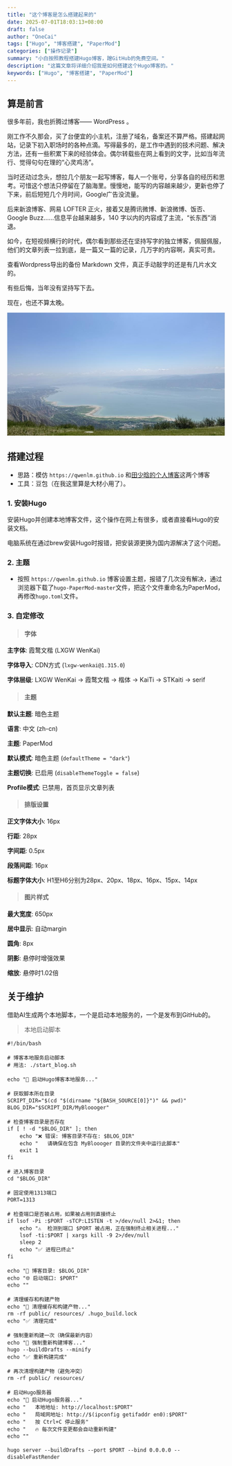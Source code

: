 ```yaml
---
title: "这个博客是怎么搭建起来的"
date: 2025-07-01T18:03:13+08:00
draft: false
author: "OneCai"
tags: ["Hugo", "博客搭建", "PaperMod"]
categories: ["操作记录"]
summary: "小白按照教程搭建Hugo博客，蹭GitHub的免费空间。"
description: "这篇文章将详细介绍我是如何搭建这个Hugo博客的。"
keywords: ["Hugo", "博客搭建", "PaperMod"]
---
```


## 算是前言

很多年前，我也折腾过博客—— WordPress 。

刚工作不久那会，买了台便宜的小主机，注册了域名，备案还不算严格。搭建起网站，记录下初入职场时的各种点滴。写得最多的，是工作中遇到的技术问题、解决方法，还有一些积累下来的经验体会。偶尔转载些在网上看到的文字，比如当年流行、觉得句句在理的“心灵鸡汤”。

当时还动过念头，想拉几个朋友一起写博客，每人一个账号，分享各自的经历和思考。可惜这个想法只停留在了脑海里。慢慢地，能写的内容越来越少，更新也停了下来，前后短短几个月时间，Google广告没流量。

后来新浪博客、网易 LOFTER 正火，接着又是腾讯微博、新浪微博、饭否、Google Buzz……信息平台越来越多，140 字以内的内容成了主流，“长东西”消退。

如今，在短视频横行的时代，偶尔看到那些还在坚持写字的独立博客，佩服佩服，他们的文章列表一拉到底，是一篇又一篇的记录，几万字的内容啊，真实可贵。

查看Wordpress导出的备份 Markdown 文件，真正手动敲字的还是有几片水文的。

有些后悔，当年没有坚持写下去。

现在，也还不算太晚。

![刘家峡风景](/img/liu-jia-xia.jpeg "刘家峡水库景色")

## 搭建过程

- 思路：模仿 `https://qwenlm.github.io` 和<a href="https://www.shaohanyun.top" target="_blank">田少晗的个人博客</a>这两个博客
- 工具：豆包（在我这里算是大材小用了）。

### 1. 安装Hugo

安装Hugo并创建本地博客文件，这个操作在网上有很多，或者直接看Hugo的安装文档。

电脑系统在通过brew安装Hugo时报错，把安装源更换为国内源解决了这个问题。

### 2. 主题

- 按照 `https://qwenlm.github.io`  博客设置主题，报错了几次没有解决，通过浏览器下载了`hugo-PaperMod-master`文件，把这个文件重命名为PaperMod，再修改`hugo.toml`文件。

### 3. 自定修改

> #### 字体

**主字体**: 霞鹜文楷 (LXGW WenKai)

**字体导入**: CDN方式 (`lxgw-wenkai@1.315.0`)

**字体层级**: LXGW WenKai → 霞鹜文楷 → 楷体 → KaiTi → STKaiti → serif

> #### 主题

**默认主题**: 暗色主题

**语言**: 中文 (zh-cn)

**主题**: PaperMod

**默认模式**: 暗色主题 (`defaultTheme = "dark"`)

**主题切换**: 已启用 (`disableThemeToggle = false`)

**Profile模式**: 已禁用，首页显示文章列表



> #### 排版设置

**正文字体大小**: 16px

**行距**: 28px

**字间距**: 0.5px

**段落间距**: 16px

**标题字体大小**: H1至H6分别为28px、20px、18px、16px、15px、14px

> #### 图片样式

**最大宽度**: 650px

**居中显示**: 自动margin

**圆角**: 8px

**阴影**: 悬停时增强效果

**缩放**: 悬停时1.02倍


## 关于维护

借助AI生成两个本地脚本，一个是启动本地服务的，一个是发布到GitHub的。

> 本地启动脚本

```
#!/bin/bash

# 博客本地服务启动脚本
# 用法: ./start_blog.sh

echo "🚀 启动Hugo博客本地服务..."

# 获取脚本所在目录
SCRIPT_DIR="$(cd "$(dirname "${BASH_SOURCE[0]}")" && pwd)"
BLOG_DIR="$SCRIPT_DIR/MyBloooger"

# 检查博客目录是否存在
if [ ! -d "$BLOG_DIR" ]; then
    echo "❌ 错误: 博客目录不存在: $BLOG_DIR"
    echo "   请确保在包含 MyBloooger 目录的文件夹中运行此脚本"
    exit 1
fi

# 进入博客目录
cd "$BLOG_DIR"

# 固定使用1313端口
PORT=1313

# 检查端口是否被占用，如果被占用则直接终止
if lsof -Pi :$PORT -sTCP:LISTEN -t >/dev/null 2>&1; then
    echo "⚠️  检测到端口 $PORT 被占用，正在强制终止相关进程..."
    lsof -ti:$PORT | xargs kill -9 2>/dev/null
    sleep 2
    echo "✅ 进程已终止"
fi

echo "📂 博客目录: $BLOG_DIR"
echo "🌐 启动端口: $PORT"
echo ""

# 清理缓存和构建产物
echo "🧹 清理缓存和构建产物..."
rm -rf public/ resources/ .hugo_build.lock
echo "✅ 清理完成"

# 强制重新构建一次（确保最新内容）
echo "🔄 强制重新构建博客..."
hugo --buildDrafts --minify
echo "✅ 重新构建完成"

# 再次清理构建产物（避免冲突）
rm -rf public/ resources/

# 启动Hugo服务器
echo "🚀 启动Hugo服务器..."
echo "   本地地址: http://localhost:$PORT"
echo "   局域网地址: http://$(ipconfig getifaddr en0):$PORT"
echo "   按 Ctrl+C 停止服务"
echo "   🔥 每次文件变更都会自动重新构建"
echo ""

hugo server --buildDrafts --port $PORT --bind 0.0.0.0 --disableFastRender

```